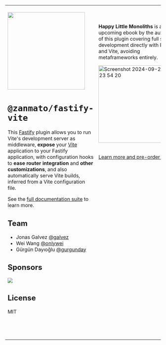 <table>
<tr valign=top>

<td width=500>
<br>

<img src="https://github.com/fastify/fastify-vite/assets/12291/7f711a83-91df-41d5-abf9-ae4f38ed24d3" style="width: 250px">

# **`@zanmato/fastify-vite`**

This [Fastify](https://fastify.dev) plugin allows you to run Vite's development server as middleware, **expose** your [Vite](https://vitejs.dev) application to your Fastify application, with configuration hooks to **ease router integration** and **other customizations**, and also automatically serve Vite builds, inferred from a Vite configuration file.

See the [full documentation suite](https://fastify-vite.dev) to learn more.

## Team

- Jonas Galvez [@galvez](https://github.com/galvez)
- Wei Wang [@onlywei](https://github.com/onlywei)
- Gürgün Dayıoğlu [@gurgunday](https://github.com/gurgunday)

## Sponsors

<a href="https://feature.fm">
<img src="https://github.com/user-attachments/assets/0e51422a-0256-4397-9859-277753095ee3">
</a>

## License

MIT

<br>
<br>
<br>

</td>

<td valign=top width=330>

<br>
<br>

**Happy Little Monoliths** is an upcoming ebook by the author of this plugin covering full stack development directly with Fastify and Vite, avoiding metaframeworks entirely.

<a href="https://hire.jonasgalvez.com.br/happy-little-monoliths">
<img width="250" alt="Screenshot 2024-09-22 at 23 54 20" src="https://github.com/user-attachments/assets/f12e72f7-a429-433e-a3fc-0b90b15f4a5d">
</a>

<br>
<br>

[Learn more and pre-order here](https://hire.jonasgalvez.com.br/happy-little-monoliths).

</td>

</tr>
</table>
